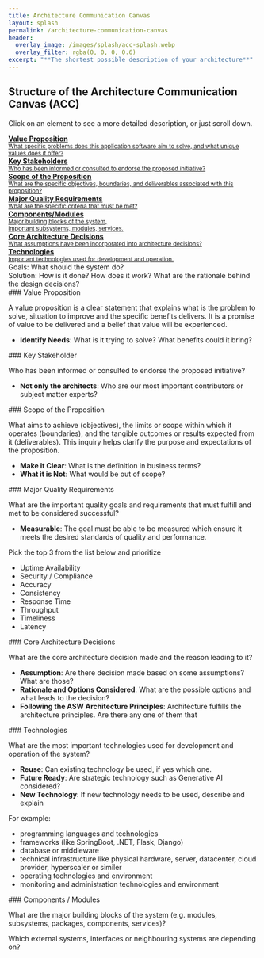 ```yaml
---
title: Architecture Communication Canvas
layout: splash
permalink: /architecture-communication-canvas
header:
  overlay_image: /images/splash/acc-splash.webp
  overlay_filter: rgba(0, 0, 0, 0.6)
excerpt: "**The shortest possible description of your architecture**"
---
```



## Structure of the Architecture Communication Canvas (ACC)


Click on an element to see a more detailed description, or just scroll down.

<div class="grid-container architecture-communication-canvas">

  <a href="#value" class="part requirement value">
  <div class="flex row space-between">
  <div class="flex column">
    <strong>Value Proposition</strong><br>
     <small>
      What specific problems does this application software aim to solve, and what unique values does it offer?
     </small>
  </div>
  <i class="fa fa-briefcase icon" aria-hidden="true"></i>
  </div>
  </a>


  <a href="#stakeholder" class="part requirement stakeholder">
    <div class="flex row space-between">
      <div class="flex column ">
        <strong>Key Stakeholders</strong><br />
        <small>
          Who has been informed or consulted to endorse the proposed initiative?
        </small>
      </div>
      <i class="fa fa-user-friends icon" aria-hidden="true"></i>
    </div>
  </a>

  
<a href="#context" class="part requirement context">
  <div class="flex row space-between">
    <div class="flex column">
      <strong>Scope of the Proposition</strong><br>
      <small>What are the specific objectives, boundaries, and deliverables associated with this proposition?</small>
  </div>
      <i class="fa fa-link icon" aria-hidden="true"></i>
  </div>
</a>
  

<a href="#quality" class="part requirement quality">
  <div class="flex row space-between">
    <div class="flex column">
      <strong>Major Quality Requirements</strong><br>
      <small>What are the specific criteria that must be met? </small>
    </div>
      <i class="fa fa-certificate icon" aria-hidden="true"></i>
  </div>
</a>
  
  
<a href="#components" class="part solution components">
  <div class="flex row space-between">
    <div class="flex column">
      <strong>Components/Modules</strong><br>
      <small>
        Major building blocks of the system,<br>
        important subsystems, modules, services.
      </small>
    </div>
      <i class="fas fa-shapes icon" aria-hidden="true"></i>
  </div>
</a>  


<a href="#decisions" class="part solution decisions">
  <div class="flex row space-between">
    <div class="flex column">
      <strong>Core Architecture Decisions</strong><br />
      <small>
        What assumptions have been incorporated into architecture decisions? 
      </small>
    </div>
      <i class="fas fa-arrows-alt-v icon" aria-hidden="true"></i>
  </div>
</a>
  
  
<a href="#technology" class="part solution technology">
  <div class="flex row space-between">
    <div class="flex column">
      <strong>Technologies</strong><br>
      <small>
        Important technologies used for development and operation.
      </small>
  </div>
      <i class="fas fa-tools icon" aria-hidden="true"></i>
  </div>
</a>

</div>


<div class="legend">
  <div class="placeholder">
  </div>

  <div class="entries">
    <div class="square green">
    </div>
    <span class="label">
      Goals: What should the system do?
    </span>
    <div class="square blue">
    </div>
    <span class="label">
      Solution: How is it done? How does it work? What are the rationale behind the design decisions?
    </span>
  </div>
</div>


<a id="value"/>
### Value Proposition

A value proposition is a clear statement that explains what is the problem to solve, situation to improve and the specific benefits delivers. It is a promise of value to be delivered and a belief that value will be experienced.

* **Identify Needs**: What is it trying to solve? What benefits could it bring?

<a id="stakeholder"/>
### Key Stakeholder

Who has been informed or consulted to endorse the proposed initiative?

* **Not only the architects**: Who are our most important contributors or subject matter experts?

<a id="context"/>
### Scope of the Proposition

What aims to achieve (objectives), the limits or scope within which it operates (boundaries), and the tangible outcomes or results expected from it (deliverables). This inquiry helps clarify the purpose and expectations of the proposition.

* **Make it Clear**: What is the definition in business terms?
* **What it is Not**: What would be out of scope?

<a id="quality"/>
### Major Quality Requirements

What are the important quality goals and requirements that must fulfill and met to be considered successful? 

* **Measurable**: The goal must be able to be measured which ensure it meets the desired standards of quality and performance. 

Pick the top 3 from the list below and prioritize

* Uptime Availability
* Security / Compliance
* Accuracy
* Consistency
* Response Time
* Throughput
* Timeliness
* Latency


<a id="decisions"/>
### Core Architecture Decisions

What are the core architecture decision made and the reason leading to it?

* **Assumption**: Are there decision made based on some assumptions? What are those?
* **Rationale and Options Considered**: What are the possible options and what leads to the decision?
* **Following the ASW Architecture Principles**: Architecture fulfills the architecture principles. Are there any one of them that   

<a id="technology"/>
### Technologies

What are the most important technologies used for development and operation of the system?

* **Reuse**: Can existing technology be used, if yes which one.
* **Future Ready**: Are strategic technology such as Generative AI considered?
* **New Technology**: If new technology needs to be used, describe and explain

For example:
* programming languages and technologies
* frameworks (like SpringBoot, .NET, Flask, Django)
* database or middleware
* technical infrastructure like physical hardware, server, datacenter, cloud provider, hyperscaler or similer
* operating technologies and environment
* monitoring and administration technologies and environment  


<a id="components"/>
### Components / Modules

What are the major building blocks of the system
(e.g. modules, subsystems, packages, components, services)?

Which external systems, interfaces or neighbouring systems are depending on?



